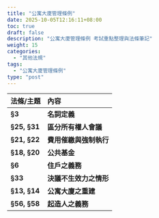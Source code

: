```yaml
---
title: "公寓大廈管理條例"
date: 2025-10-05T12:16:11+08:00
toc: true
draft: false
description: "公寓大廈管理條例 考試重點整理與法條筆記"
weight: 15
categories:
  - "其他法規"
tags:
  - "公寓大廈管理條例"
type: "post"
---
```


| 法條/主題 | 內容 |
| :--- | :--- |
| **§3** | **名詞定義** | - **公寓大廈**: 構造上或使用上得區分為數部分之建築物及其基地。<br>- **專有部分**: 具使用上獨立性，且為區分所有之標的者。<br>- **共用部分**: 專有部分以外供共同使用者。<br>- **約定專用/共用**: 共用/專有部分經約定供特定人/共同使用者。<br>- **住戶**: 區分所有權人、承租人、經同意之使用者等。<br>- **管理委員會**: 為執行會議決議及管理維護工作，由住戶選任管理委員組成之組織。<br>- **規約**: 區分所有權人會議決議之共同遵守事項。 | 
| **§25, §31** | **區分所有權人會議** | **召集**: 每年至少召開一次定期會議。有重大事故或達定額請求時得召開臨時會議。<br>**決議**: 除規約另有規定外，應有區分所有權人2/3以上及其區分所有權比例合計2/3以上出席，以出席人數3/4以上及其區分所有權比例占出席人數區分所有權3/4以上之同意行之。 | 
| **§21, §22** | **費用催繳與強制執行** | **催繳**: 住戶積欠公共基金或分擔費用逾二期或達相當金額，經催告仍不給付者，管委會得訴請法院命其給付及遲延利息(§21)。<br>**強制遷離/拍賣(§22)**: 若住戶有重大違規情事(如再度積欠費用達總價1%、重大違反規約)，經會議決議，管委會得訴請法院強制其遷離；如為區分所有權人，得訴請法院命其出讓所有權，不履行者得聲請法院拍賣。 | 
| **§18, §20** | **公共基金** | **來源**: 起造人提列、區分所有權人繳納、基金孳息、其他收入。<br>**管理**: 設專戶儲存，由管委會或信託管理，其運用應依區分所有權人會議決議。<br>**義務**: 管委會應定期公告收支，並於改組或解職時移交。 | 
| **§6** | **住戶之義務** | - 維護、修繕時不得妨害他戶安寧、安全及衛生。<br>- 不得拒絕他戶因維護、修繕或設置管線而進入或使用其專有/約定專用部分。<br>- 應同意管委會因維護共用部分而進入或使用。 | 
| **§33** | **決議不生效力之情形** | 未經下列同意者，決議不生效力：<br>- 將專有部分約定為共用部分，應經該專有部分所有權人同意。<br>- 於外牆、樓頂平臺設置廣告物、基地台等，應經該層或頂層所有權人同意。<br>- 變更約定專用部分時，應經使用該部分之所有權人同意。 | 
| **§13, §14** | **公寓大廈之重建** | **原則**: 應經全體所有權人同意。<br>**例外**: 配合都市更新、有危害公共安全之虞、因重大災害肇致危害公安者，不在此限。<br>**強制出讓**: 符合例外情形，經會議決議重建但有不同意者，管委會得訴請法院命其出讓。 | 
| **§56, §58** | **起造人之義務** | - 提列公共基金(§18)。<br>- 召開第一次區分所有權人會議(§28)。<br>- 申請建照時檢附圖說及規約草約(§56)。<br>- 辦理建物所有權第一次登記(§56)。<br>- 非經領得建照不得銷售(§58)。<br>- 不得將共用部分讓售於特定人或設定專用使用權(§58)。 |